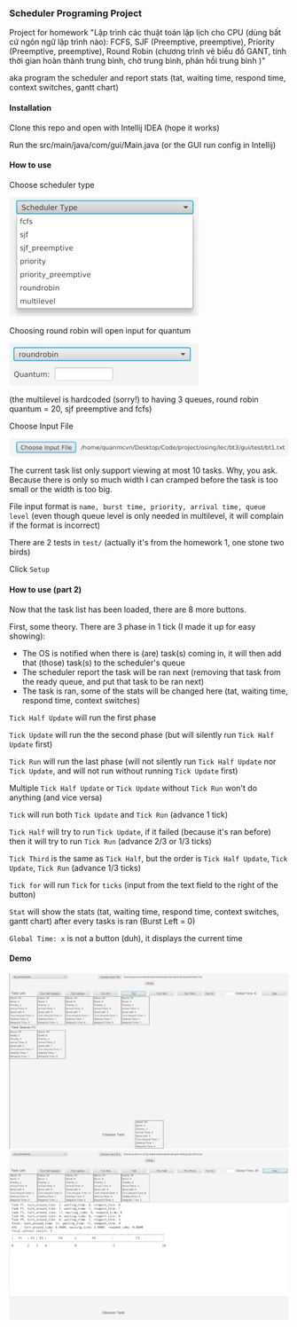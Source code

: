 <h3>Scheduler Programing Project</h3> 

Project for homework "Lập trình các thuật toán lập lịch cho CPU (dùng bất cứ ngôn ngữ lập trình nào): FCFS, SJF (Preemptive, preemptive), Priority (Preemptive, preemptive), Round Robin (chương trình vẽ biểu đồ GANT, tính thời gian hoàn thành trung bình, chờ trung bình, phản hồi trung bình )"

aka program the scheduler and report stats (tat, waiting time, respond time, context switches, gantt chart)

<h4>Installation</h4>
Clone this repo and open with Intellij IDEA (hope it works)

Run the src/main/java/com/gui/Main.java (or the GUI run config in Intellij)

<h4>How to use</h4>

Choose scheduler type

![Choose scheduler type](./img/choose_scheduler.png)

Choosing round robin will open input for quantum

![Quantum Input](./img/quantum_input.png)

(the multilevel is hardcoded (sorry!) to having 3 queues, round robin quantum = 20, sjf preemptive and fcfs)

Choose Input File

![Choose input file](./img/choose_file.png)

The current task list only support viewing at most 10 tasks. 
Why, you ask. 
Because there is only so much width I can cramped before the task is too small or the width is too big.

File input format is `name, burst time, priority, arrival time, queue level` (even though queue level is only needed in multilevel, it will complain if the format is incorrect)

There are 2 tests in `test/` (actually it's from the homework 1, one stone two birds)

Click `Setup`

<h4>How to use (part 2) </h4>

Now that the task list has been loaded, there are 8 more buttons.

First, some theory. There are 3 phase in 1 tick (I made it up for easy showing):
- The OS is notified when there is (are) task(s) coming in, it will then add that (those) task(s) to the scheduler's queue
- The scheduler report the task will be ran next (removing that task from the ready queue, and put that task to be ran next)
- The task is ran, some of the stats will be changed here (tat, waiting time, respond time, context switches)

`Tick Half Update` will run the first phase 

`Tick Update` will run the the second phase (but will silently run `Tick Half Update` first)

`Tick Run` will run the last phase (will not silently run `Tick Half Update` nor `Tick Update`, and will not run without running `Tick Update` first)

Multiple `Tick Half Update` or `Tick Update` without `Tick Run` won't do anything (and vice versa)

`Tick` will run both `Tick Update` and `Tick Run` (advance 1 tick)

`Tick Half` will try to run `Tick Update`, if it failed (because it's ran before) then it will try to run `Tick Run` (advance 2/3 or 1/3 ticks)

`Tick Third` is the same as `Tick Half`, but the order is `Tick Half Update`, `Tick Update`, `Tick Run` (advance 1/3 ticks)

`Tick for` will run `Tick` for `ticks` (input from the text field to the right of the button)

`Stat` will show the stats (tat, waiting time, respond time, context switches, gantt chart) after every tasks is ran (Burst Left = 0)

`Global Time: x` is not a button (duh), it displays the current time

<h4> Demo </h4>

![demo run](./img/demo_run.png)
![demo stat](./img/demo_stat.png)


